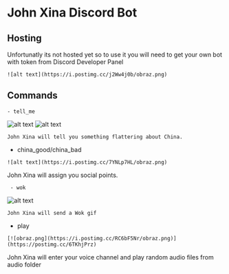 # John Xina Discord Bot

## Hosting
Unfortunatly its not hosted yet so to use it you will need to get your own bot with token from Discord Developer Panel
```
![alt text](https://i.postimg.cc/j2Ww4j0b/obraz.png)
```
## Commands
```
- tell_me
```
![alt text](https://i.postimg.cc/j2X8rv3c/obraz.png)
![alt text](https://i.postimg.cc/Hnhp300Z/obraz.png)
```
John Xina will tell you something flattering about China.
```
- china_good/china_bad
```
![alt text](https://i.postimg.cc/7YNLp7HL/obraz.png)
```
John Xina will assign you social points.
```
 - wok
 ```
 ![alt text](https://i.postimg.cc/ZR03qHqj/obraz.png)
 ```
 John Xina will send a Wok gif
 ```
 - play
 ```
 [![obraz.png](https://i.postimg.cc/RC6bF5Nr/obraz.png)](https://postimg.cc/6TKhjPrz)
 ```
 John Xina will enter your voice channel and play random audio files from audio folder
